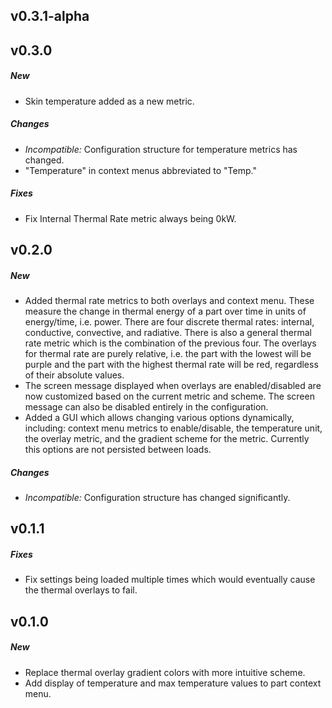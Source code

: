 ## v0.3.1-alpha

## v0.3.0
##### New
- Skin temperature added as a new metric.

##### Changes
- *Incompatible:* Configuration structure for temperature metrics has changed.
- "Temperature" in context menus abbreviated to "Temp."

##### Fixes
- Fix Internal Thermal Rate metric always being 0kW.

## v0.2.0
##### New
- Added thermal rate metrics to both overlays and context menu. These measure the change in thermal energy of a part
  over time in units of energy/time, i.e. power. There are four discrete thermal rates: internal, conductive,
  convective, and radiative. There is also a general thermal rate metric which is the combination of the previous
  four. The overlays for thermal rate are purely relative, i.e. the part with the lowest will be purple and the part
  with the highest thermal rate will be red, regardless of their absolute values.
- The screen message displayed when overlays are enabled/disabled are now customized based on the current metric and
  scheme. The screen message can also be disabled entirely in the configuration.
- Added a GUI which allows changing various options dynamically, including: context menu metrics to enable/disable,
  the temperature unit, the overlay metric, and the gradient scheme for the metric. Currently this options are not
  persisted between loads.

##### Changes
- *Incompatible:* Configuration structure has changed significantly.

## v0.1.1
##### Fixes
- Fix settings being loaded multiple times which would eventually cause the thermal overlays to fail.

## v0.1.0
##### New
- Replace thermal overlay gradient colors with more intuitive scheme.
- Add display of temperature and max temperature values to part context menu.
